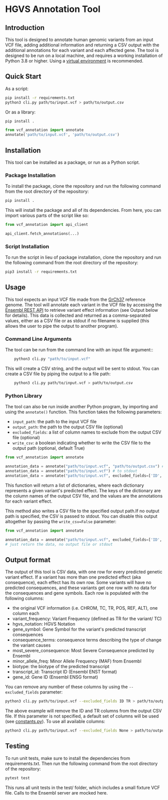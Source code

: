 # HGVS Annotation Tool

## Introduction

This tool is designed to annotate human genomic variants from an input VCF file, adding 
additional information and returning a CSV output with the additional annotations for 
each variant and each affected gene. The tool is designed to be run on a local machine, 
and requires a working installation of Python 3.8 or higher. Using a [virtual environment](https://docs.python.org/3/library/venv.html) is recommended. 


## Quick Start


As a script: 

```bash
pip install -r requirements.txt
python3 cli.py path/to/input.vcf > path/to/output.csv
```

Or as a library:

```bash
pip install .
```
    
```python
from vcf_annotation import annotate
annotate('path/to/input.vcf', 'path/to/output.csv')
```
## Installation

This tool can be installed as a package, or run as a Python script.

### Package Installation    

To install the package, clone the repository and run the following command from the
root directory of the repository:

```bash
pip install .
```

This will install the package and all of its dependencies. From here, you can import 
various parts of the script like so:

```python
from vcf_annotation import api_client

api_client.fetch_annotations(...)
```

### Script Installation

To run the script in lieu of package installation, clone the repository and run the following command from the root directory of the repository:

```bash
pip3 install -r requirements.txt
```

## Usage

This tool expects an input VCF file made from the [GrCh37](https://grch37.ensembl.org/index.html) reference genome. The tool will annotate each variant in the VCF file by accessing the [Ensembl REST API](https://grch37.rest.ensembl.org) to retrieve variant effect information (see Output below for details). This data is collected and returned as a comma-separated values, either as a CSV file 
or as stdout if no filename is supplied (this allows the user to pipe the output to 
another program).

### Command Line Arguments

The tool can be run from the command line with an input file argument::

```bash
    python3 cli.py "path/to/input.vcf"
```

This will create a CSV string, and the output will be sent to stdout. You can
create a CSV file by piping the output to a file path:

```bash
    python3 cli.py path/to/input.vcf > path/to/output.csv
```

### Python Library

The tool can also be run inside another Python program, by importing and using the `annotate()` function. This function takes the following parameters:

- `input_path`: the path to the input VCF file
- `output_path`: the path to the output CSV file (optional)
- `excluded_fields`: a list of column names to exclude from the output CSV file (optional)
- `write_csv`: a boolean indicating whether to write the CSV file to the output path (optional, default True)

```python
from vcf_annotation import annotate

annotation_data = annotate("path/to/input.vcf", "path/to/output.csv") # to file
annotation_data = annotate("path/to/input.vcf") # to stdout
annotation_data = annotate("path/to/input.vcf", excluded_fields=['ID', 'TR']) # remove ID and TR columns

```

This function will return a list of dictionaries, where each dictionary represents a given variant's predicted effect. The keys of the dictionary are the column names of the output
CSV file, and the values are the annotations for each variant effect. 

This method also writes a CSV file to the specified output path.If no output path is specified, the CSV is passed to stdout. You can disable this output altogether by passing the `write_csv=False` parameter:

```python
from vcf_annotation import annotate

annotation_data = annotate("path/to/input.vcf", excluded_fields=['ID', 'TR'], write_csv=False) 
# just return the data, no output file or stdout
```

## Output format

The output of this tool is CSV data, with one row for every predicted genetic variant effect. If a variant has more than one predicted effect (aka consequence), each effect has its own row. Some variants will have no predicted consequences, and these variants get one row with no data for the consequences and gene symbols. Each row is populated with the following columns:

- the original VCF information (i.e. CHROM, TC, TR, POS, REF, ALT), one column each
- variant_frequency: Variant Frequency (defined as TR for the variant/ TC)
- hgvs_notation: HGVS Notation
- gene_symbol: Gene Symbol for the variant's predicted transcript consequences
- consequence_terms: consequence terms describing the type of change the variant causes
- most_severe_consequence: Most Severe Consequence predicted by Ensembl
- minor_allele_freq: Minor Allele Frequency (MAF) from Ensembl
- biotype: the biotype of the predicted transcript
- transcript_id: Transcript ID (Ensembl ENST format)
- gene_id: Gene ID (Ensembl ENSG format)

You can remove any number of these columns by using the `--excluded_fields` parameter:

```bash
python3 cli.py path/to/input.vcf --excluded_fields ID TR > path/to/output.csv
```

The above example will remove the ID and TR columns from the output CSV file. If this parameter is not specified, a default set of columns will be used (see [constants.py](./constants.py#L29)). To use all available columns:

```bash
python3 cli.py path/to/input.vcf --excluded_fields None > path/to/output.csv
```


## Testing

To run unit tests, make sure to install the dependencies from requirements.txt. Then run the following command from the root directory of the repository:

```bash
pytest test
```

This runs all unit tests in the test/ folder, which includes a small fixture VCF file. Calls to the Ensembl server are mocked here. 
